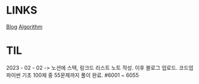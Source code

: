 # LINKS
[Blog](https://kukurubbing.tistory.com)
[Algorithm](https://github.com/mangji12/algorithm)
# TIL 

2023 - 02 - 02 -> 노션에 스택, 링크드 리스트 노트 작성. 이후 블로그 업로드. 코드업 파이썬 기초 100제 중 55문제까지 풀이 완료. #6001 ~ 6055

